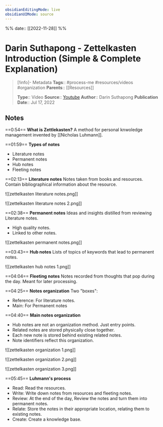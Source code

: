 ```yaml
---
obsidianEditingMode: live
obsidianUIMode: source
---
```

%%
date:: [[2022-11-28]]
%%

# Darin Suthapong - Zettelkasten Introduction (Simple & Complete Explanation)

> [!info]- Metadata
> **Tags**:: #process-me #resources/videos #organization 
> **Parents**:: [[Resources]]
> 
> **Type**:: Video
> **Source**:: [Youtube](https://www.youtube.com/watch?v=Q2zY7l2tzoQ)
> **Author**:: Darin Suthapong
> **Publication Date**:: Jul 17, 2022

## Notes

==0:54==
**What is Zettlekasten?**
A method for personal knwoledge management invented by [[Nicholas Luhmann]].

==01:59==
**Types of notes**
- Literature notes
- Permanent notes
- Hub notes
- Fleeting notes

==02:13==
**Literature notes**
Notes taken from books and resources. Contain bibliographical information about the resource.

![[zettelkasten literature notes.png]]

![[zettelkasten literature notes 2.png]]

==02:38==
**Permanent notes**
Ideas and insights distilled from reviewing Literature notes.
- High quality notes.
- Linked to other notes.

![[zettelkasten permanent notes.png]]

==03:43==
**Hub notes**
Lists of topics of keywords that lead to permanent notes.

![[zettelkasten hub notes 1.png]]

==04:04==
**Fleeting notes**
Notes recorded from thoughts that pop during the day. Meant for later processing.

==04:25==
**Notes organization**
Two "boxes":
- Reference: For literature notes.
- Main: For Permanent notes

==04:40==
**Main notes organization**
- Hub notes are not an organization method. Just entry points.
- Related notes are stored physically close together.
- Each new note is stored behind existing related notes.
- Note identifiers reflect this organization.

![[zettelkasten organization 1.png]]

![[zettelkasten organization 2.png]]

![[zettelkasten organization 3.png]]

==05:45==
**Luhmann's process**
- Read: Read the resources.
- Write: Write down notes from resources and fleeting notes.
- Review: At the end of the day, Review the notes and turn them into permanent notes.
- Relate: Store the notes in their appropriate location, relating them to existing notes.
- Create: Create a knowledge base.
